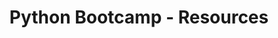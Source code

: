 ---
layout: resources
title: Python Bootcamp - Resources
resources:
  - title: Download PDF - Slides
    description: Download the slides and have them ready. We will refer to the slides during the course.
    url: 'https://in28minutes.com/downloads/24-python-bootcamp/01-python-bootcamp-in28minutes.pdf'
  - title: LinkedIn Newsletter
    description: Read in28minutes Newsletter. Published on LinkedIn.
    icon: lni-linkedin
    url: 'https://www.linkedin.com/newsletters/6978624731038023681/'
---